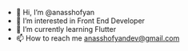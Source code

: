- 👋 Hi, I’m @anasshofyan
- 👀 I’m interested in Front End Developer
- 🌱 I’m currently learning Flutter
- 📫 How to reach me anasshofyandev@gmail.com

<!---
anasshofyan/anasshofyan is a ✨ special ✨ repository because its `README.md` (this file) appears on your GitHub profile.
You can click the Preview link to take a look at your changes.
--->
